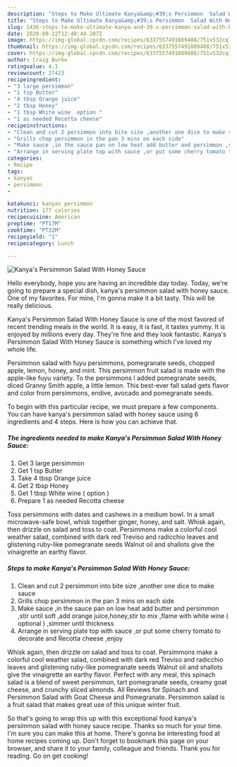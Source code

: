 ```yaml
---
description: "Steps to Make Ultimate Kanya&amp;#39;s Persimmon  Salad With Honey Sauce"
title: "Steps to Make Ultimate Kanya&amp;#39;s Persimmon  Salad With Honey Sauce"
slug: 1436-steps-to-make-ultimate-kanya-and-39-s-persimmon-salad-with-honey-sauce
date: 2020-09-22T12:40:44.287Z
image: https://img-global.cpcdn.com/recipes/6337557491089408/751x532cq70/kanyas-persimmon-salad-with-honey-sauce-recipe-main-photo.jpg
thumbnail: https://img-global.cpcdn.com/recipes/6337557491089408/751x532cq70/kanyas-persimmon-salad-with-honey-sauce-recipe-main-photo.jpg
cover: https://img-global.cpcdn.com/recipes/6337557491089408/751x532cq70/kanyas-persimmon-salad-with-honey-sauce-recipe-main-photo.jpg
author: Craig Burke
ratingvalue: 4.1
reviewcount: 27423
recipeingredient:
- "3 large persimmon"
- "1 tsp Butter"
- "4 tbsp Orange juice"
- "2 tbsp Honey"
- "1 tbsp White wine  option "
- "1 as needed Recotta cheese"
recipeinstructions:
- "Clean and cut 2 persimmon into bite size ,another one dice to make sauce"
- "Grills chop persimmon in the pan 3 mins on each side"
- "Make sauce ,in the sauce pan on low heat add butter and persimmon ,stir until soft ,add orange juice,honey,stir to mix ,flame with white wine ( optional ) ,simmer until thickness"
- "Arrange in serving plate top with sauce ,or put some cherry tomato to decorate and Recotta cheese ,enjoy"
categories:
- Recipe
tags:
- kanyas
- persimmon
- 

katakunci: kanyas persimmon  
nutrition: 177 calories
recipecuisine: American
preptime: "PT17M"
cooktime: "PT32M"
recipeyield: "1"
recipecategory: Lunch

---
```



![Kanya&#39;s Persimmon  Salad With Honey Sauce](https://img-global.cpcdn.com/recipes/6337557491089408/751x532cq70/kanyas-persimmon-salad-with-honey-sauce-recipe-main-photo.jpg)

Hello everybody, hope you are having an incredible day today. Today, we're going to prepare a special dish, kanya&#39;s persimmon  salad with honey sauce. One of my favorites. For mine, I'm gonna make it a bit tasty. This will be really delicious.

Kanya&#39;s Persimmon  Salad With Honey Sauce is one of the most favored of recent trending meals in the world. It is easy, it is fast, it tastes yummy. It is enjoyed by millions every day. They're fine and they look fantastic. Kanya&#39;s Persimmon  Salad With Honey Sauce is something which I've loved my whole life.

Persimmon salad with fuyu persimmons, pomegranate seeds, chopped apple, lemon, honey, and mint. This persimmon fruit salad is made with the apple-like fuyu variety. To the persimmons I added pomegranate seeds, diced Granny Smith apple, a little lemon. This best-ever fall salad gets flavor and color from persimmons, endive, avocado and pomegranate seeds.


To begin with this particular recipe, we must prepare a few components. You can have kanya&#39;s persimmon  salad with honey sauce using 6 ingredients and 4 steps. Here is how you can achieve that.

<!--inarticleads1-->

##### The ingredients needed to make Kanya&#39;s Persimmon  Salad With Honey Sauce:

1. Get 3 large persimmon
1. Get 1 tsp Butter
1. Take 4 tbsp Orange juice
1. Get 2 tbsp Honey
1. Get 1 tbsp White wine ( option )
1. Prepare 1 as needed Recotta cheese


Toss persimmons with dates and cashews in a medium bowl. In a small microwave-safe bowl, whisk together ginger, honey, and salt. Whisk again, then drizzle on salad and toss to coat. Persimmons make a colorful cool weather salad, combined with dark red Treviso and radicchio leaves and glistening ruby-like pomegranate seeds Walnut oil and shallots give the vinaigrette an earthy flavor. 

<!--inarticleads2-->

##### Steps to make Kanya&#39;s Persimmon  Salad With Honey Sauce:

1. Clean and cut 2 persimmon into bite size ,another one dice to make sauce
1. Grills chop persimmon in the pan 3 mins on each side
1. Make sauce ,in the sauce pan on low heat add butter and persimmon ,stir until soft ,add orange juice,honey,stir to mix ,flame with white wine ( optional ) ,simmer until thickness
1. Arrange in serving plate top with sauce ,or put some cherry tomato to decorate and Recotta cheese ,enjoy


Whisk again, then drizzle on salad and toss to coat. Persimmons make a colorful cool weather salad, combined with dark red Treviso and radicchio leaves and glistening ruby-like pomegranate seeds Walnut oil and shallots give the vinaigrette an earthy flavor. Perfect with any meal, this spinach salad is a blend of sweet persimmon, tart pomegranate seeds, creamy goat cheese, and crunchy sliced almonds. All Reviews for Spinach and Persimmon Salad with Goat Cheese and Pomegranate. Persimmon salad is a fruit salad that makes great use of this unique winter fruit. 

So that's going to wrap this up with this exceptional food kanya&#39;s persimmon  salad with honey sauce recipe. Thanks so much for your time. I'm sure you can make this at home. There's gonna be interesting food at home recipes coming up. Don't forget to bookmark this page on your browser, and share it to your family, colleague and friends. Thank you for reading. Go on get cooking!
